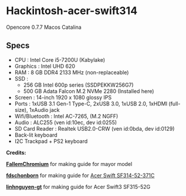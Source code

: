 # Hackintosh-acer-swift314

Opencore 0.7.7
Macos Catalina

## Specs

- CPU : Intel Core i5-7200U (Kabylake)
- Graphics : Intel UHD 620
- RAM : 8 GB DDR4 2133 MHz (non-replaceable)
- SSD :
  - 256 GB Intel 600p series (SSDPEKKW256G7)
  - 500 GB Adata Falcon M.2 NVMe 2280 (Installed here)
- Screen : 14-inch 1920 x 1080 glossy IPS
- Ports : 1xUSB 3.1 Gen-1 Type-C, 2xUSB 3.0, 1xUSB 2.0, 1xHDMI (full-size), 1xAudio jack
- Wifi/Bluetooth : Intel AC-7265, (M.2 NGFF)
- Audio : ALC255 (ven id:10ec, dev id:0255)
- SD Card Reader : Realtek USB2.0-CRW (ven id:0bda, dev id:0129)
- Back-lit keyboard
- I2C Trackpad + PS2 keyboard

**Credits:**

[**FallemChromium**](https://github.com/FallenChromium/Acer-Swift3-2018-hackintosh) for making guide for mayor model

[**fdschonborn**](https://github.com/fdschonborn/OpenCore-Acer-Swift-SF314-52-371C) for making guide for [Acer Swift SF314-52-371C][snlookup]

[**linhnguyen-gt**](https://github.com/linhnguyen-gt/Hackintosh-Acer-Swift3-SF315-52G) for making guide for Acer Swift3 SF315-52G

[snlookup]: https://snlookup.com/acer-swift-sf314-52-ultra-thin-nx-gplal-003-p110150
